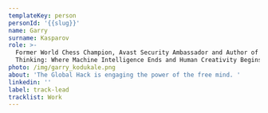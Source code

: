 ```yaml
---
templateKey: person
personId: '{{slug}}'
name: Garry
surname: Kasparov
role: >-
  Former World Chess Champion, Avast Security Ambassador and Author of Deep
  Thinking: Where Machine Intelligence Ends and Human Creativity Begins. 
photo: /img/garry_kodukale.png
about: 'The Global Hack is engaging the power of the free mind. '
linkedin: ''
label: track-lead
tracklist: Work
---
```

